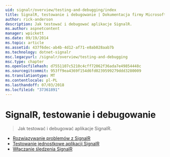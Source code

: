 ```yaml
---
uid: signalr/overview/testing-and-debugging/index
title: SignalR, testowanie i debugowanie | Dokumentacja firmy Microsoft
author: rick-anderson
description: Jak testować i debugować aplikacje SignalR.
ms.author: aspnetcontent
manager: wpickett
ms.date: 09/19/2014
ms.topic: article
ms.assetid: 437f6dec-ab4b-4d12-af71-e8ab028aab7b
ms.technology: dotnet-signalr
msc.legacyurl: /signalr/overview/testing-and-debugging
msc.type: chapter
ms.openlocfilehash: d7551107c5210c4cff72062f36ada7e49854448c
ms.sourcegitcommit: 953ff9ea4369f154d6fd0239599279ddd3280009
ms.translationtype: MT
ms.contentlocale: pl-PL
ms.lasthandoff: 07/03/2018
ms.locfileid: "37361891"
---
```

<a name="signalr-testing-and-debugging"></a>SignalR, testowanie i debugowanie
====================
> Jak testować i debugować aplikacje SignalR.


- [Rozwiązywanie problemów z SignalR](troubleshooting.md)
- [Testowanie jednostkowe aplikacji SignalR](unit-testing-signalr-applications.md)
- [Włączanie śledzenia SignalR](enabling-signalr-tracing.md)
